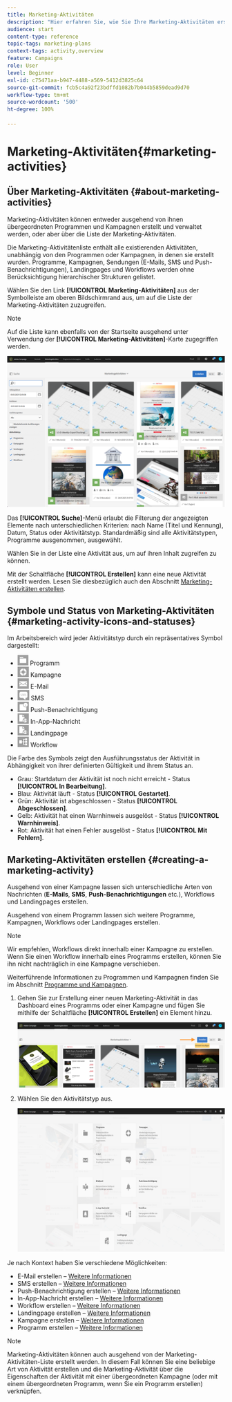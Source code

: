 ```yaml
---
title: Marketing-Aktivitäten
description: "Hier erfahren Sie, wie Sie Ihre Marketing-Aktivitäten erstellen und verwalten können. Dazu zählen Kampagnen, Sendungen von E-Mails, SMS und Push-Benachrichtigungen sowie Landingpages und Workflows. Sie können einfach eine neue Aktivität erstellen, eine vorhandene bearbeiten und deren Status und Gültigkeit einsehen."
audience: start
content-type: reference
topic-tags: marketing-plans
context-tags: activity,overview
feature: Campaigns
role: User
level: Beginner
exl-id: c75471aa-b947-4488-a569-5412d3825c64
source-git-commit: fcb5c4a92f23bdffd1082b7b044b5859dead9d70
workflow-type: tm+mt
source-wordcount: '500'
ht-degree: 100%

---
```


# Marketing-Aktivitäten{#marketing-activities}

## Über Marketing-Aktivitäten {#about-marketing-activities}

Marketing-Aktivitäten können entweder ausgehend von ihnen übergeordneten Programmen und Kampagnen erstellt und verwaltet werden, oder aber über die Liste der Marketing-Aktivitäten.

Die Marketing-Aktivitätenliste enthält alle existierenden Aktivitäten, unabhängig von den Programmen oder Kampagnen, in denen sie erstellt wurden. Programme, Kampagnen, Sendungen (E-Mails, SMS und Push-Benachrichtigungen), Landingpages und Workflows werden ohne Berücksichtigung hierarchischer Strukturen gelistet.

Wählen Sie den Link **[!UICONTROL Marketing-Aktivitäten]** aus der Symbolleiste am oberen Bildschirmrand aus, um auf die Liste der Marketing-Aktivitäten zuzugreifen.

>[!NOTE]
>
>Auf die Liste kann ebenfalls von der Startseite ausgehend unter Verwendung der **[!UICONTROL Marketing-Aktivitäten]**-Karte zugegriffen werden.

![](assets/marketing_activities.png)

Das **[!UICONTROL Suche]**-Menü erlaubt die Filterung der angezeigten Elemente nach unterschiedlichen Kriterien: nach Name (Titel und Kennung), Datum, Status oder Aktivitätstyp. Standardmäßig sind alle Aktivitätstypen, Programme ausgenommen, ausgewählt.

Wählen Sie in der Liste eine Aktivität aus, um auf ihren Inhalt zugreifen zu können.

Mit der Schaltfläche **[!UICONTROL Erstellen]** kann eine neue Aktivität erstellt werden. Lesen Sie diesbezüglich auch den Abschnitt [Marketing-Aktivitäten erstellen](#creating-a-marketing-activity).

## Symbole und Status von Marketing-Aktivitäten {#marketing-activity-icons-and-statuses}

Im Arbeitsbereich wird jeder Aktivitätstyp durch ein repräsentatives Symbol dargestellt:

* ![](assets/marketing_program_icon.png) Programm
* ![](assets/marketing_campaign_icon.png) Kampagne
* ![](assets/marketing_email_icon.png) E-Mail
* ![](assets/marketing_sms_icon.png) SMS
* ![](assets/marketing_push_icon.png) Push-Benachrichtigung
* ![](assets/marketing_lp_icon.png) In-App-Nachricht
* ![](assets/marketing_lp_icon.png) Landingpage
* ![](assets/marketing_workflow_icon.png) Workflow

Die Farbe des Symbols zeigt den Ausführungsstatus der Aktivität in Abhängigkeit von ihrer definierten Gültigkeit und ihrem Status an.

* Grau: Startdatum der Aktivität ist noch nicht erreicht - Status **[!UICONTROL In Bearbeitung]**.
* Blau: Aktivität läuft - Status **[!UICONTROL Gestartet]**.
* Grün: Aktivität ist abgeschlossen - Status **[!UICONTROL Abgeschlossen]**.
* Gelb: Aktivität hat einen Warnhinweis ausgelöst - Status **[!UICONTROL Warnhinweis]**.
* Rot: Aktivität hat einen Fehler ausgelöst - Status **[!UICONTROL Mit Fehlern]**.

## Marketing-Aktivitäten erstellen {#creating-a-marketing-activity}

Ausgehend von einer Kampagne lassen sich unterschiedliche Arten von Nachrichten (**E-Mails**, **SMS**, **Push-Benachrichtigungen** etc.), Workflows und Landingpages erstellen.

Ausgehend von einem Programm lassen sich weitere Programme, Kampagnen, Workflows oder Landingpages erstellen.

>[!NOTE]
>
>Wir empfehlen, Workflows direkt innerhalb einer Kampagne zu erstellen. Wenn Sie einen Workflow innerhalb eines Programms erstellen, können Sie ihn nicht nachträglich in eine Kampagne verschieben.

Weiterführende Informationen zu Programmen und Kampagnen finden Sie im Abschnitt [Programme und Kampagnen](../../start/using/programs-and-campaigns.md).

1. Gehen Sie zur Erstellung einer neuen Marketing-Aktivität in das Dashboard eines Programms oder einer Kampagne und fügen Sie mithilfe der Schaltfläche **[!UICONTROL Erstellen]** ein Element hinzu.

   ![](assets/marketing_activiy_creation_1.png)

1. Wählen Sie den Aktivitätstyp aus.

   ![](assets/marketing_activiy_creation_2.png)

Je nach Kontext haben Sie verschiedene Möglichkeiten:

* E-Mail erstellen – [Weitere Informationen](../../channels/using/creating-an-email.md)
* SMS erstellen – [Weitere Informationen](../../channels/using/creating-an-sms-message.md)
* Push-Benachrichtigung erstellen – [Weitere Informationen](../../channels/using/preparing-and-sending-a-push-notification.md)
* In-App-Nachricht erstellen – [Weitere Informationen](../../channels/using/about-in-app-messaging.md)
* Workflow erstellen – [Weitere Informationen](../../automating/using/building-a-workflow.md#creating-a-workflow)
* Landingpage erstellen – [Weitere Informationen](../../channels/using/getting-started-with-landing-pages.md)
* Kampagne erstellen – [Weitere Informationen](../../start/using/programs-and-campaigns.md#creating-a-campaign)
* Programm erstellen – [Weitere Informationen](../../start/using/programs-and-campaigns.md#creating-a-program)

>[!NOTE]
>
>Marketing-Aktivitäten können auch ausgehend von der Marketing-Aktivitäten-Liste erstellt werden. In diesem Fall können Sie eine beliebige Art von Aktivität erstellen und die Marketing-Aktivität über die Eigenschaften der Aktivität mit einer übergeordneten Kampagne (oder mit einem übergeordneten Programm, wenn Sie ein Programm erstellen) verknüpfen.
